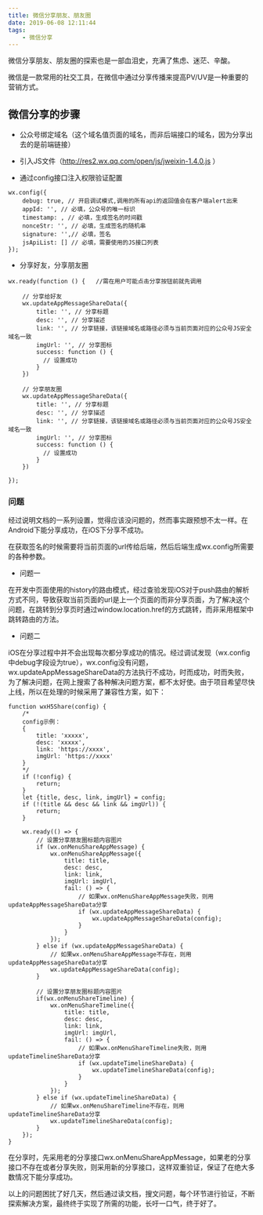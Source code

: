 ```yaml
---
title: 微信分享朋友、朋友圈
date: 2019-06-08 12:11:44
tags:
    - 微信分享
---
```


微信分享朋友、朋友圈的探索也是一部血泪史，充满了焦虑、迷茫、辛酸。

微信是一款常用的社交工具，在微信中通过分享传播来提高PV/UV是一种重要的营销方式。

<!-- more -->

## 微信分享的步骤

* 公众号绑定域名（这个域名值页面的域名，而非后端接口的域名，因为分享出去的是前端链接）

* 引入JS文件（http://res2.wx.qq.com/open/js/jweixin-1.4.0.js ）

* 通过config接口注入权限验证配置

```
wx.config({
    debug: true, // 开启调试模式,调用的所有api的返回值会在客户端alert出来
    appId: '', // 必填，公众号的唯一标识
    timestamp: , // 必填，生成签名的时间戳
    nonceStr: '', // 必填，生成签名的随机串
    signature: '',// 必填，签名
    jsApiList: [] // 必填，需要使用的JS接口列表
});
```


* 分享好友，分享朋友圈

```
wx.ready(function () {   //需在用户可能点击分享按钮前就先调用
    
    // 分享给好友
    wx.updateAppMessageShareData({ 
        title: '', // 分享标题
        desc: '', // 分享描述
        link: '', // 分享链接，该链接域名或路径必须与当前页面对应的公众号JS安全域名一致
        imgUrl: '', // 分享图标
        success: function () {
          // 设置成功
        }
    })

    // 分享朋友圈
    wx.updateAppMessageShareData({ 
        title: '', // 分享标题
        desc: '', // 分享描述
        link: '', // 分享链接，该链接域名或路径必须与当前页面对应的公众号JS安全域名一致
        imgUrl: '', // 分享图标
        success: function () {
          // 设置成功
        }
    })
    
});
```

### 问题
经过说明文档的一系列设置，觉得应该没问题的，然而事实跟预想不太一样。在Android下能分享成功，在iOS下分享不成功。

在获取签名的时候需要将当前页面的url传给后端，然后后端生成wx.config所需要的各种参数。

* 问题一

在开发中页面使用的history的路由模式，经过查验发现iOS对于push路由的解析方式不同，导致获取当前页面的url是上一个页面的而非分享页面，为了解决这个问题，在跳转到分享页时通过window.location.href的方式跳转，而非采用框架中跳转路由的方法。

* 问题二

iOS在分享过程中并不会出现每次都分享成功的情况。经过调试发现（wx.config中debug字段设为true），wx.config没有问题，wx.updateAppMessageShareData的方法执行不成功，时而成功，时而失败，为了解决问题，在网上搜索了各种解决问题方案，都不太好使。由于项目希望尽快上线，所以在处理的时候采用了兼容性方案，如下：

```
function wxH5Share(config) {
    /* 
    config示例：
    {
        title: 'xxxxx',
        desc: 'xxxxx',
        link: 'https://xxxx',
        imgUrl: 'https://xxxx'
    }
    */
    if (!config) {
        return;
    }
    let {title, desc, link, imgUrl} = config;
    if (!(title && desc && link && imgUrl)) {
        return;
    }
    
    wx.ready(() => {
        // 设置分享朋友圈标题内容图片
        if (wx.onMenuShareAppMessage) {
            wx.onMenuShareAppMessage({
                title: title,
                desc: desc,
                link: link,
                imgUrl: imgUrl,
                fail: () => {
                    // 如果wx.onMenuShareAppMessage失败，则用updateAppMessageShareData分享
                    if (wx.updateAppMessageShareData) {
                        wx.updateAppMessageShareData(config);
                    }
                }
            });
        } else if (wx.updateAppMessageShareData) {
            // 如果wx.onMenuShareAppMessage不存在，则用updateAppMessageShareData分享
            wx.updateAppMessageShareData(config);
        }
        
        // 设置分享朋友圈标题内容图片
        if(wx.onMenuShareTimeline) {
            wx.onMenuShareTimeline({
                title: title,
                desc: desc,
                link: link,
                imgUrl: imgUrl,
                fail: () => {
                    // 如果wx.onMenuShareTimeline失败，则用updateTimelineShareData分享
                    if (wx.updateTimelineShareData) {
                        wx.updateTimelineShareData(config);
                    }
                }
            });
        } else if (wx.updateTimelineShareData) {
            // 如果wx.onMenuShareTimeline不存在，则用updateTimelineShareData分享
            wx.updateTimelineShareData(config);
        }
    });
}
```

在分享时，先采用老的分享接口wx.onMenuShareAppMessage，如果老的分享接口不存在或者分享失败，则采用新的分享接口，这样双重验证，保证了在绝大多数情况下能分享成功。

以上的问题困扰了好几天，然后通过读文档，搜文问题，每个环节进行验证，不断探索解决方案，最终终于实现了所需的功能，长吁一口气，终于好了。